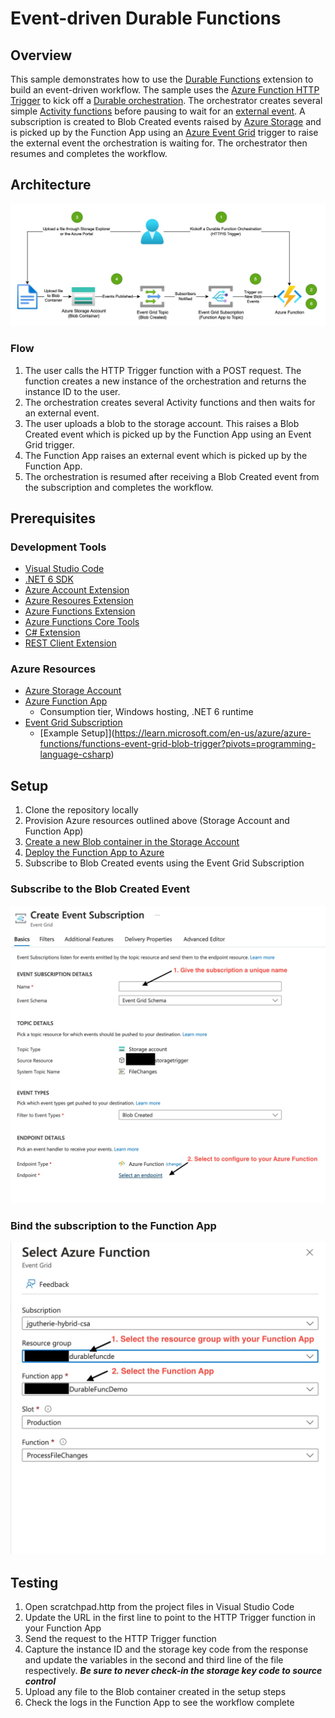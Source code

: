 # Event-driven Durable Functions
## Overview
This sample demonstrates how to use the [Durable Functions](https://docs.microsoft.com/en-us/azure/azure-functions/durable/durable-functions-overview) extension to build an event-driven workflow. The sample uses the [Azure Function HTTP Trigger](https://learn.microsoft.com/en-us/azure/azure-functions/functions-bindings-http-webhook-trigger?pivots=programming-language-csharp&tabs=python-v2%2Cin-process%2Cfunctionsv2) to kick off a [Durable orchestration](https://learn.microsoft.com/en-us/azure/azure-functions/durable/durable-functions-orchestrations?tabs=csharp-inproc). The orchestrator creates several simple [Activity functions](https://learn.microsoft.com/en-us/azure/azure-functions/durable/durable-functions-types-features-overview) before pausing to wait for an [external event](https://learn.microsoft.com/en-us/azure/azure-functions/durable/durable-functions-external-events?tabs=csharp). A subscription is created to Blob Created events raised by [Azure Storage](https://docs.microsoft.com/en-us/azure/storage/) and is picked up by the Function App using an [Azure Event Grid](https://docs.microsoft.com/en-us/azure/event-grid/overview) trigger to raise the external event the orchestration is waiting for. The orchestrator then resumes and completes the workflow. 

## Architecture
![Block diagram of the architecture described above](/images/high-level-design.jpg)

### Flow
1. The user calls the HTTP Trigger function with a POST request. The function creates a new instance of the orchestration and returns the instance ID to the user.
2. The orchestration creates several Activity functions and then waits for an external event.
3. The user uploads a blob to the storage account. This raises a Blob Created event which is picked up by the Function App using an Event Grid trigger.
4. The Function App raises an external event which is picked up by the Function App.
5. The orchestration is resumed after receiving a Blob Created event from the subscription and completes the workflow.

## Prerequisites
### Development Tools
- [Visual Studio Code](https://code.visualstudio.com/)
- [.NET 6 SDK](https://dotnet.microsoft.com/download/dotnet/6.0)
- [Azure Account Extension](https://marketplace.visualstudio.com/items?itemName=ms-vscode.azure-account)
- [Azure Resoures Extension](https://marketplace.visualstudio.com/items?itemName=ms-azuretools.vscode-azureresources)
- [Azure Functions Extension](https://marketplace.visualstudio.com/items?itemName=ms-azuretools.vscode-azurefunctions)
- [Azure Functions Core Tools](https://docs.microsoft.com/en-us/azure/azure-functions/functions-run-local?tabs=windows%2Ccsharp%2Cbash#v2)
- [C# Extension](https://marketplace.visualstudio.com/items?itemName=ms-dotnettools.csharp)
- [REST Client Extension](https://marketplace.visualstudio.com/items?itemName=humao.rest-client)

### Azure Resources
- [Azure Storage Account](https://docs.microsoft.com/en-us/azure/storage/common/storage-account-create?tabs=azure-portal)
- [Azure Function App](https://docs.microsoft.com/en-us/azure/azure-functions/functions-create-function-app-portal)
  - Consumption tier, Windows hosting, .NET 6 runtime
- [Event Grid Subscription](https://learn.microsoft.com/en-us/azure/event-grid/subscribe-through-portal)
  - [Example Setup]](https://learn.microsoft.com/en-us/azure/azure-functions/functions-event-grid-blob-trigger?pivots=programming-language-csharp)

## Setup
1. Clone the repository locally
2. Provision Azure resources outlined above (Storage Account and Function App)
3. [Create a new Blob container in the Storage Account](https://learn.microsoft.com/en-us/azure/storage/blobs/blob-containers-portal#create-a-container)
4. [Deploy the Function App to Azure](https://learn.microsoft.com/en-us/azure/azure-functions/functions-develop-vs-code?tabs=csharp#republish-project-files)
5. Subscribe to Blob Created events using the Event Grid Subscription

### Subscribe to the Blob Created Event
![Screenshot of creating an event subscription](/images/create-event-subscription.jpg)

### Bind the subscription to the Function App
![Screenshot of the Event Grid Subscription](/images/subscription-setup.jpg)

## Testing
1. Open scratchpad.http from the project files in Visual Studio Code
2. Update the URL in the first line to point to the HTTP Trigger function in your Function App
3. Send the request to the HTTP Trigger function
4. Capture the instance ID and the storage key code from the response and update the variables in the second and third line of the file respectively. ***Be sure to never check-in the storage key code to source control***
5. Upload any file to the Blob container created in the setup steps
6. Check the logs in the Function App to see the workflow complete